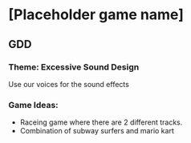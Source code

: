 # [Placeholder game name]

## GDD

### Theme: Excessive Sound Design
Use our voices for the sound effects

### Game Ideas:
- Raceing game where there are 2 different tracks.
- Combination of subway surfers and mario kart
